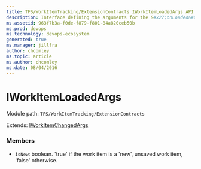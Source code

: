 ```yaml
---
title: TFS/WorkItemTracking/ExtensionContracts IWorkItemLoadedArgs API | Extensions for Azure DevOps Services
description: Interface defining the arguments for the &#x27;onLoaded&#x27; notification sent by the ActiveWorkItemService
ms.assetid: 963f7b3a-f0de-f879-f801-84a820ceb50b
ms.prod: devops
ms.technology: devops-ecosystem
generated: true
ms.manager: jillfra
author: chcomley
ms.topic: article
ms.author: chcomley
ms.date: 08/04/2016
---
```


# IWorkItemLoadedArgs

Module path: `TFS/WorkItemTracking/ExtensionContracts`

Extends: [IWorkItemChangedArgs](../../../TFS/WorkItemTracking/ExtensionContracts/IWorkItemChangedArgs.md)

### Members

* `isNew`: boolean. &#x27;true&#x27; if the work item is a &#x27;new&#x27;, unsaved work item, &#x27;false&#x27; otherwise.

